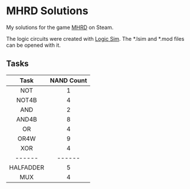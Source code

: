 # MHRD Solutions
My solutions for the game [MHRD](http://store.steampowered.com/app/576030/) on Steam.

The logic circuits were created with [Logic Sim](http://www.tetzl.de/java_logic_simulator.html). The *.lsim and *.mod files can be opened with it.

## Tasks
| Task | NAND Count |
|:-:|:-:|
| NOT | 1 |
| NOT4B | 4 |
| AND | 2 |
| AND4B | 8 |
| OR | 4 |
| OR4W | 9 |
| XOR | 4 |
| ------ | ------ |
| HALFADDER | 5 |
| MUX | 4 |
